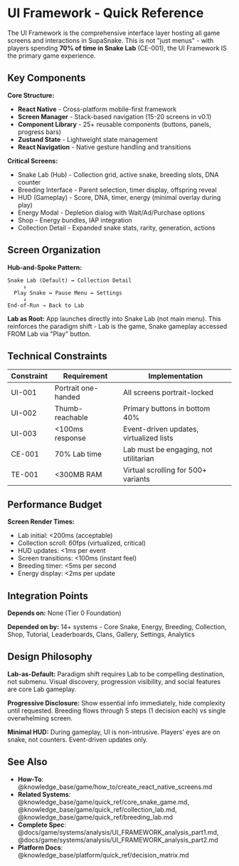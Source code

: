 # UI Framework - Quick Reference

The UI Framework is the comprehensive interface layer hosting all game screens and interactions in SupaSnake. This is not "just menus" - with players spending **70% of time in Snake Lab** (CE-001), the UI Framework IS the primary game experience.

## Key Components

**Core Structure:**
- **React Native** - Cross-platform mobile-first framework
- **Screen Manager** - Stack-based navigation (15-20 screens in v0.1)
- **Component Library** - 25+ reusable components (buttons, panels, progress bars)
- **Zustand State** - Lightweight state management
- **React Navigation** - Native gesture handling and transitions

**Critical Screens:**
- Snake Lab (Hub) - Collection grid, active snake, breeding slots, DNA counter
- Breeding Interface - Parent selection, timer display, offspring reveal
- HUD (Gameplay) - Score, DNA, timer, energy (minimal overlay during play)
- Energy Modal - Depletion dialog with Wait/Ad/Purchase options
- Shop - Energy bundles, IAP integration
- Collection Detail - Expanded snake stats, rarity, generation, actions

## Screen Organization

**Hub-and-Spoke Pattern:**
```
Snake Lab (Default) ↔ Collection Detail
     ↓
  Play Snake ↔ Pause Menu ↔ Settings
     ↓
End-of-Run → Back to Lab
```

**Lab as Root:** App launches directly into Snake Lab (not main menu). This reinforces the paradigm shift - Lab is the game, Snake gameplay accessed FROM Lab via "Play" button.

## Technical Constraints

| Constraint | Requirement | Implementation |
|------------|-------------|----------------|
| UI-001 | Portrait one-handed | All screens portrait-locked |
| UI-002 | Thumb-reachable | Primary buttons in bottom 40% |
| UI-003 | <100ms response | Event-driven updates, virtualized lists |
| CE-001 | 70% Lab time | Lab must be engaging, not utilitarian |
| TE-001 | <300MB RAM | Virtual scrolling for 500+ variants |

## Performance Budget

**Screen Render Times:**
- Lab initial: <200ms (acceptable)
- Collection scroll: 60fps (virtualized, critical)
- HUD updates: <1ms per event
- Screen transitions: <100ms (instant feel)
- Breeding timer: <5ms per second
- Energy display: <2ms per update

## Integration Points

**Depends on:** None (Tier 0 Foundation)

**Depended on by:** 14+ systems - Core Snake, Energy, Breeding, Collection, Shop, Tutorial, Leaderboards, Clans, Gallery, Settings, Analytics

## Design Philosophy

**Lab-as-Default:** Paradigm shift requires Lab to be compelling destination, not submenu. Visual discovery, progression visibility, and social features are core Lab gameplay.

**Progressive Disclosure:** Show essential info immediately, hide complexity until requested. Breeding flows through 5 steps (1 decision each) vs single overwhelming screen.

**Minimal HUD:** During gameplay, UI is non-intrusive. Players' eyes are on snake, not counters. Event-driven updates only.

## See Also

- **How-To**: @knowledge_base/game/how_to/create_react_native_screens.md
- **Related Systems**: @knowledge_base/game/quick_ref/core_snake_game.md, @knowledge_base/game/quick_ref/collection_lab.md, @knowledge_base/game/quick_ref/breeding_lab.md
- **Complete Spec**: @docs/game/systems/analysis/UI_FRAMEWORK_analysis_part1.md, @docs/game/systems/analysis/UI_FRAMEWORK_analysis_part2.md
- **Platform Docs**: @knowledge_base/platform/quick_ref/decision_matrix.md
